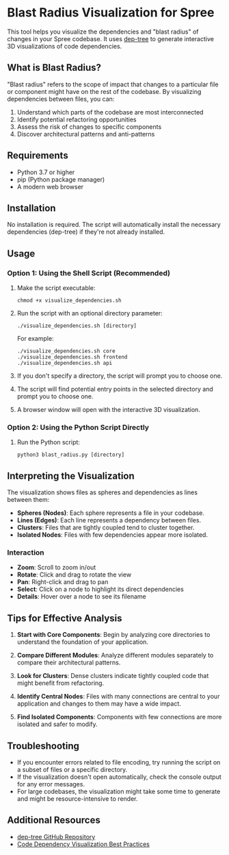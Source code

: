 # Blast Radius Visualization for Spree

This tool helps you visualize the dependencies and "blast radius" of changes in your Spree codebase. It uses [dep-tree](https://github.com/gabotechs/dep-tree) to generate interactive 3D visualizations of code dependencies.

## What is Blast Radius?

"Blast radius" refers to the scope of impact that changes to a particular file or component might have on the rest of the codebase. By visualizing dependencies between files, you can:

1. Understand which parts of the codebase are most interconnected
2. Identify potential refactoring opportunities
3. Assess the risk of changes to specific components
4. Discover architectural patterns and anti-patterns

## Requirements

- Python 3.7 or higher
- pip (Python package manager)
- A modern web browser

## Installation

No installation is required. The script will automatically install the necessary dependencies (dep-tree) if they're not already installed.

## Usage

### Option 1: Using the Shell Script (Recommended)

1. Make the script executable:
   ```
   chmod +x visualize_dependencies.sh
   ```

2. Run the script with an optional directory parameter:
   ```
   ./visualize_dependencies.sh [directory]
   ```

   For example:
   ```
   ./visualize_dependencies.sh core
   ./visualize_dependencies.sh frontend
   ./visualize_dependencies.sh api
   ```

3. If you don't specify a directory, the script will prompt you to choose one.

4. The script will find potential entry points in the selected directory and prompt you to choose one.

5. A browser window will open with the interactive 3D visualization.

### Option 2: Using the Python Script Directly

1. Run the Python script:
   ```
   python3 blast_radius.py [directory]
   ```

## Interpreting the Visualization

The visualization shows files as spheres and dependencies as lines between them:

- **Spheres (Nodes)**: Each sphere represents a file in your codebase.
- **Lines (Edges)**: Each line represents a dependency between files.
- **Clusters**: Files that are tightly coupled tend to cluster together.
- **Isolated Nodes**: Files with few dependencies appear more isolated.

### Interaction

- **Zoom**: Scroll to zoom in/out
- **Rotate**: Click and drag to rotate the view
- **Pan**: Right-click and drag to pan
- **Select**: Click on a node to highlight its direct dependencies
- **Details**: Hover over a node to see its filename

## Tips for Effective Analysis

1. **Start with Core Components**: Begin by analyzing core directories to understand the foundation of your application.

2. **Compare Different Modules**: Analyze different modules separately to compare their architectural patterns.

3. **Look for Clusters**: Dense clusters indicate tightly coupled code that might benefit from refactoring.

4. **Identify Central Nodes**: Files with many connections are central to your application and changes to them may have a wide impact.

5. **Find Isolated Components**: Components with few connections are more isolated and safer to modify.

## Troubleshooting

- If you encounter errors related to file encoding, try running the script on a subset of files or a specific directory.
- If the visualization doesn't open automatically, check the console output for any error messages.
- For large codebases, the visualization might take some time to generate and might be resource-intensive to render.

## Additional Resources

- [dep-tree GitHub Repository](https://github.com/gabotechs/dep-tree)
- [Code Dependency Visualization Best Practices](https://www.codesee.io/blog/code-dependency-visualization-best-practices)